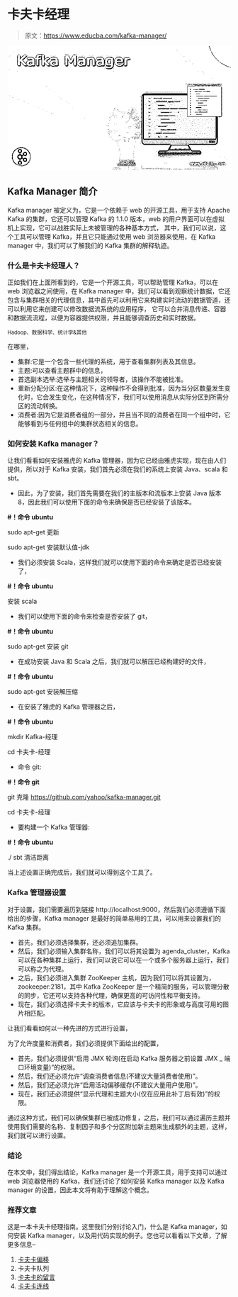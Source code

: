 # 卡夫卡经理

> 原文：<https://www.educba.com/kafka-manager/>

![Kafka Manager](img/e8d15deced552211c29d8041e4576802.png)



## Kafka Manager 简介

Kafka manager 被定义为，它是一个依赖于 web 的开源工具，用于支持 Apache Kafka 的集群，它还可以管理 Kafka 的 1.1.0 版本，web 的用户界面可以在虚拟机上实现，它可以战胜实际上未被管理的各种基本方式， 其中，我们可以说，这个工具可以管理 Kafka，并且它只能通过使用 web 浏览器来使用，在 Kafka manager 中，我们可以了解我们的 Kafka 集群的解释轨迹。

### 什么是卡夫卡经理人？

正如我们在上面所看到的，它是一个开源工具，可以帮助管理 Kafka，可以在 web 浏览器之间使用，在 Kafka manager 中，我们可以看到观察统计数据，它还包含与集群相关的代理信息，其中首先可以利用它来构建实时流动的数据管道，还可以利用它来创建可以修改数据流系统的应用程序， 它可以合并消息传递、容器和数据流流程，以便为容器提供权限，并且能够调查历史和实时数据。

<small>Hadoop、数据科学、统计学&其他</small>

在哪里，

*   集群:它是一个包含一些代理的系统，用于查看集群列表及其信息。
*   主题:可以查看主题群中的信息，
*   首选副本选举:选举与主题相关的领导者，该操作不能被批准。
*   重新分配分区:在这种情况下，这种操作不会得到批准，因为当分区数量发生变化时，它会发生变化，在这种情况下，我们可以使用消息从实际分区到所需分区的流动转换。
*   消费者:因为它是消费者组的一部分，并且当不同的消费者在同一个组中时，它能够看到与任何组中的集群状态相关的信息。

### 如何安装 Kafka manager？

让我们看看如何安装雅虎的 Kafka 管理器，因为它已经由雅虎实现，现在由人们提供，所以对于 Kafka 安装，我们首先必须在我们的系统上安装 Java、scala 和 sbt。

*   因此，为了安装，我们首先需要在我们的主版本和流版本上安装 Java 版本 8，因此我们可以使用下面的命令来确保是否已经安装了该版本。

**#！命令 ubuntu**

sudo apt-get 更新

sudo apt-get 安装默认值-jdk

*   我们必须安装 Scala，这样我们就可以使用下面的命令来确定是否已经安装了，

**#！命令 ubuntu**

安装 scala

*   我们可以使用下面的命令来检查是否安装了 git，

**#！命令 ubuntu**

sudo apt-get 安装 git

*   在成功安装 Java 和 Scala 之后，我们就可以解压已经构建好的文件，

**#！命令 ubuntu**

sudo apt-get 安装解压缩

*   在安装了雅虎的 Kafka 管理器之后，

**#！命令 ubuntu**

mkdir Kafka-经理

cd 卡夫卡-经理

*   命令 git:

**#！命令 git**

git 克隆 https://github.com/yahoo/kafka-manager.git

cd 卡夫卡-经理

*   要构建一个 Kafka 管理器:

**#！命令 ubuntu**

./ sbt 清洁距离

当上述设置正确完成后，我们就可以得到这个工具了。

### Kafka 管理器设置

对于设置，我们需要遍历到链接 http://localhost:9000，然后我们必须遵循下面给出的步骤，Kafka manager 是最好的简单易用的工具，可以用来设置我们的 Kafka 集群。

*   首先，我们必须选择集群，还必须追加集群。
*   然后，我们必须输入集群名称，我们可以将其设置为 agenda_cluster，Kafka 可以在各种集群上运行，我们可以说它可以在一个或多个服务器上运行，我们可以称之为代理。
*   之后，我们必须进入集群 ZooKeeper 主机，因为我们可以将其设置为，zookeeper:2181，其中 Kafka ZooKeeper 是一个精简的服务，可以管理分散的同步，它还可以支持各种代理，确保更高的可访问性和平衡支持。
*   现在，我们必须选择卡夫卡的版本，它应该与卡夫卡的形象或与高度可用的图片相匹配。

让我们看看如何以一种先进的方式进行设置，

为了允许度量和消费者，我们必须提供下面给出的配置，

*   首先，我们必须提供“启用 JMX 轮询(在启动 Kafka 服务器之前设置 JMX _ 端口环境变量)”的权限。
*   然后，我们还必须允许“调查消费者信息(不建议大量消费者使用)”。
*   然后，我们还必须允许“启用活动偏移缓存(不建议大量用户使用)”。
*   现在，我们还必须提供“显示代理和主题大小(仅在应用此补丁后有效)”的权限。

通过这种方式，我们可以确保集群已被成功修复，之后，我们可以通过遍历主题并使用我们需要的名称、复制因子和多个分区附加新主题来生成额外的主题，这样，我们就可以进行设置。

### 结论

在本文中，我们得出结论，Kafka manager 是一个开源工具，用于支持可以通过 web 浏览器使用的 Kafka，我们还讨论了如何安装 Kafka manager 以及 Kafka manager 的设置，因此本文将有助于理解这个概念。

### 推荐文章

这是一本卡夫卡经理指南。这里我们分别讨论入门，什么是 Kafka manager，如何安装 Kafka manager，以及用代码实现的例子。您也可以看看以下文章，了解更多信息–

1.  [卡夫卡偏移](https://www.educba.com/kafka-offset/)
2.  卡夫卡队列
3.  [卡夫卡的留言](https://www.educba.com/kafka-message/)
4.  [卡夫卡连线](https://www.educba.com/kafka-connect/)





